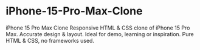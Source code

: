 # iPhone-15-Pro-Max-Clone
iPhone 15 Pro Max Clone Responsive HTML &amp; CSS clone of iPhone 15 Pro Max. Accurate design &amp; layout. Ideal for demo, learning or inspiration. Pure HTML &amp; CSS, no frameworks used.
